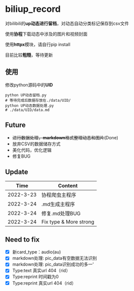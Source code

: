 # biliup_record

对bilibili的**up动态进行留档**，对动态自动分类标记保存到csv文件

使用**协程**下载动态中涉及的图片和视频封面

使用**httpx**模块，请自行pip install

目前比较**粗糙**，等待更新

## 使用

修改python源码中的**UID**

~~~shell
python UP动态留档.py
# 等待完成后数据存放在./data/UID/
python UP动态数据处理.py
# ./data/UID/data.md
~~~

## Future

* ~~进行数据处理，**markdown**格式整理动态和图片~~(Done)
* 放弃CSV的数据储存方式
* 美化代码，优化逻辑
* 修复BUG

## Update

|Time|Content|
|----|----|
|2022-3-23|协程爬虫主程序|
|2022-3-24|.md生成主程序|
|2022-3-24|修复.md处理BUG|
|2022-3-24|Fix type & More strong|
## Need to fix

- [x] 新card_type：audio(au)
- [x] markdown处理: pic_data有空数据无法识别
- [x] markdown处理: pic_data识别成功的多一'
- [x] Type:text 真实url 404（rid）
- [x] Type:reprint 时间戳为0
- [x] Type:reprint 真实url 404（rid）
